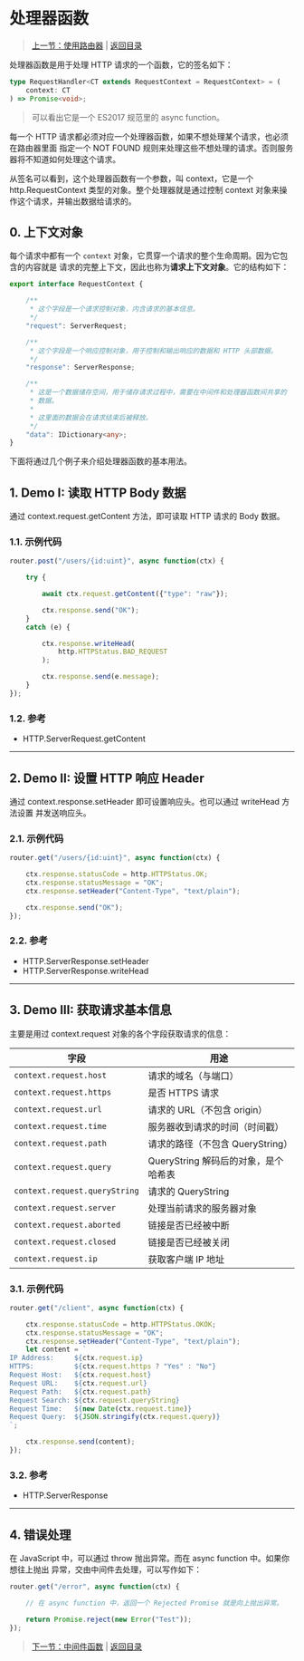 # 处理器函数

> [上一节：使用路由器](./02-router.md) | [返回目录](../index.md)

处理器函数是用于处理 HTTP 请求的一个函数，它的签名如下：

```ts
type RequestHandler<CT extends RequestContext = RequestContext> = (
    context: CT
) => Promise<void>;
```

> 可以看出它是一个 ES2017 规范里的 async function。

每一个 HTTP 请求都必须对应一个处理器函数，如果不想处理某个请求，也必须在路由器里面
指定一个 NOT FOUND 规则来处理这些不想处理的请求。否则服务器将不知道如何处理这个请求。

从签名可以看到，这个处理器函数有一个参数，叫 context，它是一个 http.RequestContext
类型的对象。整个处理器就是通过控制 context 对象来操作这个请求，并输出数据给请求的。

## 0. 上下文对象

每个请求中都有一个 `context` 对象，它贯穿一个请求的整个生命周期。因为它包含的内容就是
请求的完整上下文，因此也称为**请求上下文对象**。它的结构如下：

```ts
export interface RequestContext {

    /**
     * 这个字段是一个请求控制对象，内含请求的基本信息。
     */
    "request": ServerRequest;

    /**
     * 这个字段是一个响应控制对象，用于控制和输出响应的数据和 HTTP 头部数据。
     */
    "response": ServerResponse;

    /**
     * 这是一个数据储存空间，用于储存请求过程中，需要在中间件和处理器函数间共享的
     * 数据。
     * 
     * 这里面的数据会在请求结束后被释放。
     */
    "data": IDictionary<any>;
}
```

下面将通过几个例子来介绍处理器函数的基本用法。

## 1. Demo I: 读取 HTTP Body 数据

通过 context.request.getContent 方法，即可读取 HTTP 请求的 Body 数据。

### 1.1. 示例代码

```ts
router.post("/users/{id:uint}", async function(ctx) {

    try {

        await ctx.request.getContent({"type": "raw"});

        ctx.response.send("OK");
    }
    catch (e) {

        ctx.response.writeHead(
            http.HTTPStatus.BAD_REQUEST
        );

        ctx.response.send(e.message);
    }
});
```

### 1.2. 参考

- HTTP.ServerRequest.getContent

-------------------------------------------------------------------------------

## 2. Demo II: 设置 HTTP 响应 Header

通过 context.response.setHeader 即可设置响应头。也可以通过 writeHead 方法设置
并发送响应头。

### 2.1. 示例代码

```ts
router.get("/users/{id:uint}", async function(ctx) {

    ctx.response.statusCode = http.HTTPStatus.OK;
    ctx.response.statusMessage = "OK";
    ctx.response.setHeader("Content-Type", "text/plain");

    ctx.response.send("OK");
});
```

### 2.2. 参考

- HTTP.ServerResponse.setHeader
- HTTP.ServerResponse.writeHead

-------------------------------------------------------------------------------

## 3. Demo III: 获取请求基本信息

主要是用过 context.request 对象的各个字段获取请求的信息：

| 字段                            | 用途                                   |
|---------------------------------|---------------------------------------|
| `context.request.host`          | 请求的域名（与端口）                    |
| `context.request.https`         | 是否 HTTPS 请求                        |
| `context.request.url`           | 请求的 URL（不包含 origin）             |
| `context.request.time`          | 服务器收到请求的时间（时间戳）           |
| `context.request.path`          | 请求的路径（不包含 QueryString）        |
| `context.request.query`         | QueryString 解码后的对象，是个哈希表    |
| `context.request.queryString`   | 请求的 QueryString                     |
| `context.request.server`        | 处理当前请求的服务器对象                |
| `context.request.aborted`       | 链接是否已经被中断                      |
| `context.request.closed`        | 链接是否已经被关闭                      |
| `context.request.ip`            | 获取客户端 IP 地址                     |

### 3.1. 示例代码

```ts
router.get("/client", async function(ctx) {

    ctx.response.statusCode = http.HTTPStatus.OKOK;
    ctx.response.statusMessage = "OK";
    ctx.response.setHeader("Content-Type", "text/plain");
    let content = `
IP Address:     ${ctx.request.ip}
HTTPS:          ${ctx.request.https ? "Yes" : "No"}
Request Host:   ${ctx.request.host}
Request URL:    ${ctx.request.url}
Request Path:   ${ctx.request.path}
Request Search: ${ctx.request.queryString}
Request Time:   ${new Date(ctx.request.time)}
Request Query:  ${JSON.stringify(ctx.request.query)}
`;

    ctx.response.send(content);
});
```

### 3.2. 参考

- HTTP.ServerResponse

-------------------------------------------------------------------------------

## 4. 错误处理

在 JavaScript 中，可以通过 throw 抛出异常。而在 async function 中。如果你想往上抛出
异常，交由中间件去处理，可以写作如下：

```ts
router.get("/error", async function(ctx) {

    // 在 async function 中，返回一个 Rejected Promise 就是向上抛出异常。

    return Promise.reject(new Error("Test"));
});
```

> [下一节：中间件函数](./04-middlewares.md) | [返回目录](../index.md)
